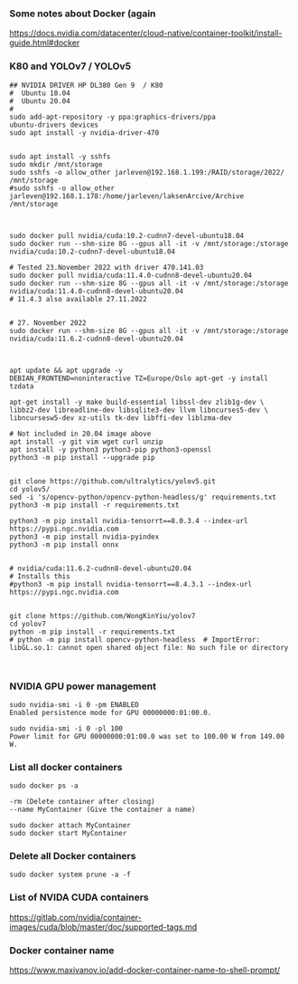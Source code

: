 ### Some notes about Docker (again
https://docs.nvidia.com/datacenter/cloud-native/container-toolkit/install-guide.html#docker


### K80 and YOLOv7 / YOLOv5

```
## NVIDIA DRIVER HP DL380 Gen 9  / K80
#  Ubuntu 18.04
#  Ubuntu 20.04
# 
sudo add-apt-repository -y ppa:graphics-drivers/ppa
ubuntu-drivers devices
sudo apt install -y nvidia-driver-470


sudo apt install -y sshfs 
sudo mkdir /mnt/storage
sudo sshfs -o allow_other jarleven@192.168.1.199:/RAID/storage/2022/ /mnt/storage
#sudo sshfs -o allow_other jarleven@192.168.1.178:/home/jarleven/laksenArcive/Archive /mnt/storage
 


sudo docker pull nvidia/cuda:10.2-cudnn7-devel-ubuntu18.04
sudo docker run --shm-size 8G --gpus all -it -v /mnt/storage:/storage nvidia/cuda:10.2-cudnn7-devel-ubuntu18.04

# Tested 23.November 2022 with driver 470.141.03
sudo docker pull nvidia/cuda:11.4.0-cudnn8-devel-ubuntu20.04
sudo docker run --shm-size 8G --gpus all -it -v /mnt/storage:/storage nvidia/cuda:11.4.0-cudnn8-devel-ubuntu20.04
# 11.4.3 also available 27.11.2022


# 27. November 2022
sudo docker run --shm-size 8G --gpus all -it -v /mnt/storage:/storage nvidia/cuda:11.6.2-cudnn8-devel-ubuntu20.04



apt update && apt upgrade -y
DEBIAN_FRONTEND=noninteractive TZ=Europe/Oslo apt-get -y install tzdata

apt-get install -y make build-essential libssl-dev zlib1g-dev \
libbz2-dev libreadline-dev libsqlite3-dev llvm libncurses5-dev \
libncursesw5-dev xz-utils tk-dev libffi-dev liblzma-dev

# Not included in 20.04 image above
apt install -y git vim wget curl unzip 
apt install -y python3 python3-pip python3-openssl
python3 -m pip install --upgrade pip


git clone https://github.com/ultralytics/yolov5.git
cd yolov5/
sed -i 's/opencv-python/opencv-python-headless/g' requirements.txt
python3 -m pip install -r requirements.txt

python3 -m pip install nvidia-tensorrt==8.0.3.4 --index-url https://pypi.ngc.nvidia.com
python3 -m pip install nvidia-pyindex
python3 -m pip install onnx


# nvidia/cuda:11.6.2-cudnn8-devel-ubuntu20.04
# Installs this 
#python3 -m pip install nvidia-tensorrt==8.4.3.1 --index-url https://pypi.ngc.nvidia.com


git clone https://github.com/WongKinYiu/yolov7
cd yolov7
python -m pip install -r requirements.txt
# python -m pip install opencv-python-headless  # ImportError: libGL.so.1: cannot open shared object file: No such file or directory



```

### NVIDIA GPU power management
```
sudo nvidia-smi -i 0 -pm ENABLED
Enabled persistence mode for GPU 00000000:01:00.0.

sudo nvidia-smi -i 0 -pl 100
Power limit for GPU 00000000:01:00.0 was set to 100.00 W from 149.00 W.
```



### List all docker containers
```
sudo docker ps -a

-rm (Delete container after closing)
--name MyContainer (Give the container a name)

sudo docker attach MyContainer
sudo docker start MyContainer
```

### Delete all Docker containers
```
sudo docker system prune -a -f
```

### List of NVIDA CUDA  containers
https://gitlab.com/nvidia/container-images/cuda/blob/master/doc/supported-tags.md

### Docker container name
https://www.maxivanov.io/add-docker-container-name-to-shell-prompt/
